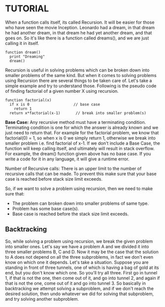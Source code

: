 # TUTORIAL

When a function calls itself, its called Recursion. It will be easier for those who have seen the movie Inception. Leonardo had a dream, in that dream he had another dream, in that dream he had yet another dream, and that goes on. So it's like there is a function called dreams(), and we are just calling it in itself.

    function dream()
      print "Dreaming"
      dream()

Recursion is useful in solving problems which can be broken down into smaller problems of the same kind. But when it comes to solving problems using Recursion there are several things to be taken care of. Let's take a simple example and try to understand those. Following is the pseudo code of finding factorial of a given number X using recursion.

    function factorial(x)
      if x is 0                    // base case
        return 1
      return x*factorial(x-1)       // break into smaller problem(s)

**Base Case:** Any recursive method must have a terminating condition. Terminating condition is one for which the answer is already known and we just need to return that. For example for the factorial problem, we know that factorial(0) = 1, so when x is 0 we simply return 1, otherwise we break into smaller problem i.e. find factorial of x-1. If we don't include a Base Case, the function will keep calling itself, and ultimately will result in stack overflow. For example, the dream() function given above has no base case. If you write a code for it in any language, it will give a runtime error.

Number of Recursive calls: There is an upper limit to the number of recursive calls that can be made. To prevent this make sure that your base case is reached before stack size limit exceeds.

So, if we want to solve a problem using recursion, then we need to make sure that:

- The problem can broken down into smaller problems of same type.
- Problem has some base case(s).
- Base case is reached before the stack size limit exceeds.

## Backtracking

So, while solving a problem using recursion, we break the given problem into smaller ones. Let's say we have a problem A and we divided it into three smaller problems B, C and D. Now it may be the case that the solution to A does not depend on all the three subproblems, in fact we don't even know on which one it depends.
Let's take a situation. Suppose you are standing in front of three tunnels, one of which is having a bag of gold at its end, but you don't know which one. So you'll try all three. First go in tunnel 1, if that is not the one, then come out of it, and go into tunnel 2, and again if that is not the one, come out of it and go into tunnel 3. So basically in backtracking we attempt solving a subproblem, and if we don't reach the desired solution, then undo whatever we did for solving that subproblem, and try solving another subproblem.
